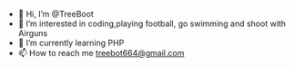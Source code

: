 - 👋 Hi, I’m @TreeBoot
- 👀 I’m interested in coding,playing football, go swimming and shoot with Airguns
- 🌱 I’m currently learning PHP
- 📫 How to reach me treebot664@gmail.com

